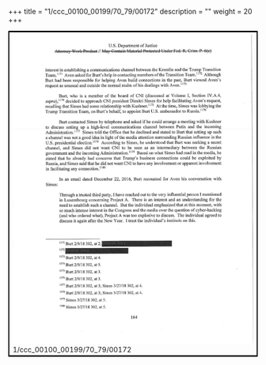 +++
title = "1/ccc_00100_00199/70_79/00172"
description = ""
weight = 20
+++

<table style="border:2px solid black;max-width:800px;max-height:800px;" 
><tr><td>
<img class="center-fit-jpg"
src="/jpg_/jpg_mueller_report_searchable_172.jpg">
1/ccc_00100_00199/70_79/00172
</img></td></tr></table>
